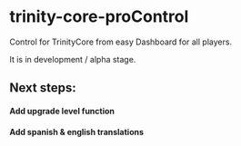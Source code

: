 trinity-core-proControl
=======================

Control for TrinityCore from easy Dashboard for all players.

It is in development / alpha stage.

## Next steps:

#### Add upgrade level function

#### Add spanish & english translations